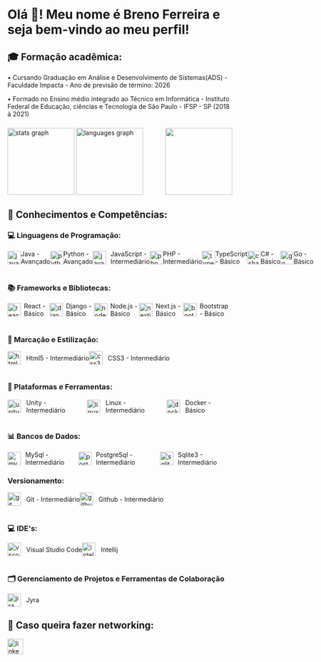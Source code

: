 <h1 align="left">Olá 👋! Meu nome é Breno Ferreira e seja bem-vindo ao meu perfil!</h1>

<h2>🎓 Formação acadêmica:</h2>

• Cursando Graduação em Análise e Desenvolvimento de Sistemas(ADS) - Faculdade Impacta - Ano de previsão de término: 2026

• Formado no Ensino médio integrado ao Técnico em Informática - Instituto Federal de Educação, ciências e Tecnologia de São Paulo - IFSP - SP (2018 à 2021)

###

<div align="left">
  <img src="https://github-readme-stats.vercel.app/api?username=BredexBR&hide_title=false&hide_rank=false&show_icons=true&include_all_commits=true&count_private=true&disable_animations=false&theme=dracula&locale=pt-br&hide_border=false" height="150" alt="stats graph" />
  <img src="https://github-readme-stats.vercel.app/api/top-langs?username=BredexBR&locale=pt-br&hide_title=false&layout=compact&card_width=320&langs_count=5&theme=dracula&hide_border=false" height="150" alt="languages graph"  />
  <img align="right" height="150" src="https://user-images.githubusercontent.com/74038190/229223263-cf2e4b07-2615-4f87-9c38-e37600f8381a.gif"  />
</div>

###

<div align="left">
  <h2> 📃 Conhecimentos e Competências:</h2>
  <h3> 💻 Linguagens de Programação:</h3>
  <div style="display: flex; align-items: center;">
     <img src="https://cdn.jsdelivr.net/gh/devicons/devicon/icons/java/java-original.svg" height="30" alt="java logo"  />
     <img width="12" />
     <span>Java - Avançado</span> 
     </br>
     <img src="https://cdn.jsdelivr.net/gh/devicons/devicon/icons/python/python-original.svg" height="30" alt="python logo"  />
     <img width="12" />
     <span>Python - Avançado</span>
     </br>
     <img src="https://cdn.jsdelivr.net/gh/devicons/devicon/icons/javascript/javascript-original.svg" height="30" alt="javascript logo" style="margin-right: 10px;" />
     <img width="12" />
     <span>JavaScript - Intermediário</span>    
     </br>
     <img src="https://cdn.jsdelivr.net/gh/devicons/devicon/icons/php/php-original.svg" height="30" alt="php logo"  />
     <img width="12" />
     <span>PHP - Intermediário</span>
     </br>
     <img src="https://cdn.jsdelivr.net/gh/devicons/devicon/icons/typescript/typescript-original.svg" height="30" alt="typescript logo"  />
     <img width="12" />
     <span>TypeScript - Básico</span>
     </br>
     <img src="https://cdn.jsdelivr.net/gh/devicons/devicon/icons/csharp/csharp-original.svg" height="30" alt="csharp logo"  />
     <img width="12" />
     <span>C# - Básico</span>
     </br>
     <img src="https://cdn.jsdelivr.net/gh/devicons/devicon/icons/go/go-original.svg" height="30" alt="go logo"  />
     <img width="12" />
     <span>Go - Básico</span>
  </div>

  </br>
  
  <h3> 📚 Frameworks e Bibliotecas:</h3>
  <div style="display: flex; align-items: center;">
     <img src="https://cdn.jsdelivr.net/gh/devicons/devicon/icons/react/react-original.svg" height="30" alt="react logo"  />
     <img width="12" />
     <span>React - Básico</span>
     </br>
     <img src="https://cdn.jsdelivr.net/gh/devicons/devicon/icons/django/django-plain.svg" height="30" alt="django logo"  />
     <img width="12" />
     <span>Django - Básico</span>
     </br>
     <img src="https://cdn.jsdelivr.net/gh/devicons/devicon/icons/nodejs/nodejs-original.svg" height="30" alt="nodejs logo"  />
     <img width="12" />
     <span>Node.js - Básico</span>
     </br>
     <img src="https://cdn.jsdelivr.net/gh/devicons/devicon/icons/nextjs/nextjs-original.svg" height="30" alt="nextjs logo"  />
     <img width="12" />
     <span>Next.js - Básico</span>
     </br>
     <img src="https://cdn.jsdelivr.net/gh/devicons/devicon/icons/bootstrap/bootstrap-original.svg" height="30" alt="bootstrap logo"  />
     <img width="12" />
     <span>Bootstrap - Básico</span>
  </div>

  </br>
  
  <h3> 📐 Marcação e Estilização:</h3>
  <div style="display: flex; align-items: center;">
     <img src="https://cdn.jsdelivr.net/gh/devicons/devicon/icons/html5/html5-original.svg" height="30" alt="html5 logo"  />
     <img width="12" />
     <span>Html5 - Intermediário</span>
     </br>
     <img src="https://cdn.jsdelivr.net/gh/devicons/devicon/icons/css3/css3-original.svg" height="30" alt="css3 logo"  />
     <img width="12" />
     <span>CSS3 - Intermediário</span>
  </div>

  </br>

  <h3> 🔧 Plataformas e Ferramentas:</h3>
  <div style="display: flex; align-items: center;">
     <img src="https://cdn.jsdelivr.net/gh/devicons/devicon/icons/unity/unity-original.svg" height="30" alt="unity logo"  />
     <img width="12" />
     <span>Unity - Intermediário</span>
     </br>
     <img src="https://cdn.jsdelivr.net/gh/devicons/devicon/icons/linux/linux-original.svg" height="30" alt="linux logo"  />
     <img width="12" />
     <span>Linux - Intermediário</span>
     </br>
     <img src="https://cdn.jsdelivr.net/gh/devicons/devicon/icons/docker/docker-original.svg" height="30" alt="docker logo"  />
     <img width="12" /> 
     <span>Docker - Básico</span>
  </div>
  
  </br>
  
  <h3> 📊 Bancos de Dados:</h3>
  <div style="display: flex; align-items: center;">
     <img src="https://cdn.jsdelivr.net/gh/devicons/devicon/icons/mysql/mysql-original.svg" height="30" alt="mysql logo"  />
     <img width="12" />
     <span>MySql - Intermediário</span>
     </br>
     <img src="https://cdn.jsdelivr.net/gh/devicons/devicon/icons/postgresql/postgresql-original.svg" height="30" alt="postgresql logo"  />
     <img width="12" />
     <span>PostgreSql - Intermediário</span>
     </br>
     <img src="https://cdn.jsdelivr.net/gh/devicons/devicon/icons/sqlite/sqlite-original.svg" height="30" alt="sqlite logo"  />
     <img width="12" />
     <span>Sqlite3 - Intermediário</span>
  </div>


<h3> Versionamento:</h3>
  <div style="display: flex; align-items: center;">
     <img src="https://cdn.jsdelivr.net/gh/devicons/devicon/icons/git/git-original.svg" height="30" alt="git logo"  />
     <img width="12" />
     <span>Git - Intermediário</span>
     </br>
     <img src="https://cdn.jsdelivr.net/gh/devicons/devicon/icons/github/github-original.svg" height="30" alt="github logo"  />
     <img width="12" />
     <span>Github - Intermediário</span>
  </div>

  </br>

<h3> 💻 IDE's:</h3>
  <div style="display: flex; align-items: center;">
     <img src="https://cdn.jsdelivr.net/gh/devicons/devicon/icons/vscode/vscode-original.svg" height="30" alt="vscode logo"  />
     <img width="12" />
     <span>Visual Studio Code</span>
     </br>
     <img src="https://cdn.jsdelivr.net/gh/devicons/devicon/icons/intellij/intellij-original.svg" height="30" alt="intellij logo"  />
     <img width="12" />
     <span>Intellij</span>
  </div>
  
  </br>
  
  <h3>🗂️ Gerenciamento de Projetos e Ferramentas de Colaboração</h3>
  <div style="display: flex; align-items: center;">
     <img src="https://cdn.jsdelivr.net/gh/devicons/devicon/icons/jira/jira-original.svg" height="30" alt="jira logo"  />
     <img width="12" />
     <span>Jyra</span>
  </div>
</div>

###

<h2>📱 Caso queira fazer networking:</h2>
<div align="left">
  <a href="https://www.linkedin.com/in/breno-gomes-639096240/" target="_blank">
    <img src="https://img.shields.io/static/v1?message=LinkedIn&logo=linkedin&label=&color=0077B5&logoColor=white&labelColor=&style=for-the-badge" height="35" alt="linkedin logo"  />
  </a>
</div>

###
